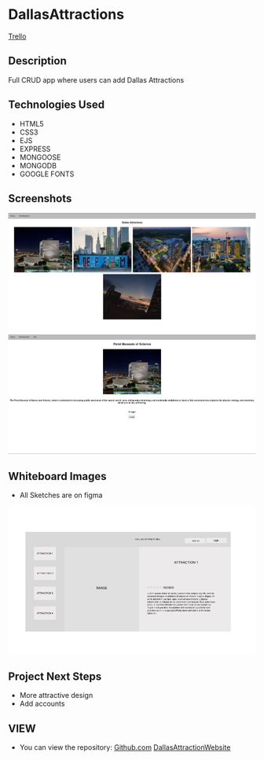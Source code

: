 # DallasAttractions

[Trello](https://trello.com/b/QP7ba0Fp/project-2)


## Description
Full CRUD app where users can add Dallas Attractions

## <a name="technologiesused"></a>Technologies Used
* HTML5
* CSS3
* EJS
* EXPRESS
* MONGOOSE
* MONGODB
* GOOGLE FONTS

## Screenshots
<img src="images/INDEXDAL.png" alt="Index Page"/>
<img src="images/SHOWDAL.png" alt="Show Page"/>

## Whiteboard Images
* All Sketches are on figma
<img src="images/wireframe.png" alt="wireframe"/>

## <a name="nextsteps"></a>Project Next Steps
* More attractive design
* Add accounts

## <a name="view"></a> VIEW
* You can view the repository:
[Github.com](https://github.com/nicholasmolina2019/DallasAttractions)
[DallasAttractionWebsite](https://dtx-attractionstx.herokuapp.com/dallas)

